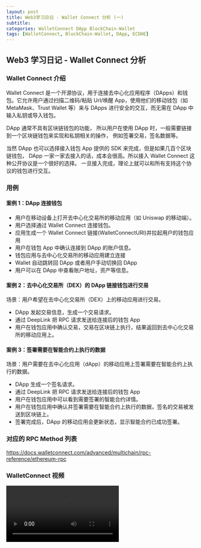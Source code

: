 ```yaml
---
layout: post
title: Web3学习日记 - Wallet Connect 分析 (一)
subtitle:
categories: WalletConnect DApp BlockChain-Wallet
tags: [WalletConnect, BlockChain-Wallet, DApp, ECDHE]
---
```


## Web3 学习日记 - Wallet Connect 分析

### Wallet Connect 介绍

Wallet Connect 是一个开源协议，用于连接去中心化应用程序（DApps）和钱包。它允许用户通过扫描二维码/粘贴 Url/唤醒 App，使用他们的移动钱包（如 MetaMask、Trust Wallet 等）来与 DApps 进行安全的交互，而无需在 DApp 中输入私钥或导入钱包。

DApp 通常不具有区块链钱包的功能， 所以用户在使用 DApp 时，一般需要链接到一个区块链钱包来实现和私钥相关的操作， 例如签署交易，签名数据等。

当然 DApp 也可以选择接入钱包 App 提供的 SDK 来完成，但是如果几百个区块链钱包， DApp 一家一家去接入的话，成本会很高。所以接入 Wallet Connect 这种公开协议是一个很好的选择。 一旦接入完成，理论上就可以和所有支持这个协议的钱包进行交互。

### 用例

#### 案例 1：DApp 连接钱包

- 用户在移动设备上打开去中心化交易所的移动应用（如 Uniswap 的移动端）。
- 用户选择通过 Wallet Connect 连接钱包。
- 应用生成一个 Wallet Connect 链接(WalletConnectURI)并拉起用户的钱包应用
- 用户在钱包 App 中确认连接到 DApp 的账户信息。
- 钱包应用与去中心化交易所的移动应用建立连接
- Wallet 自动跳转回 DApp 或者用户手动切换回 DApp
- 用户可以在 DApp 中查看账户地址，资产等信息。

#### 案例 2：去中心化交易所（DEX）的 DApp 链接钱包进行交易

场景：用户希望在去中心化交易所（DEX）上的移动应用进行交易。

- DApp 发起交易信息，生成一个交易请求。
- 通过 DeepLink 把 RPC 请求发送给连接后的钱包 App
- 用户在钱包应用中确认交易，交易在区块链上执行，结果返回到去中心化交易所的移动应用上。

#### 案例 3：签署需要在智能合约上执行的数据

场景：用户需要在去中心化应用（dApp）的移动应用上签署需要在智能合约上执行的数据。

- DApp 生成一个签名请求。
- 通过 DeepLink 把 RPC 请求发送给连接后的钱包 App
- 用户在钱包应用中可以看到需要签署的智能合约详情。
- 用户在钱包应用中确认并签署需要在智能合约上执行的数据，签名的交易被发送到区块链上。
- 签署完成后，DApp 的移动应用会更新状态，显示智能合约已成功签署。

### 对应的 RPC Method 列表

<https://docs.walletconnect.com/advanced/multichain/rpc-reference/ethereum-rpc>

### WalletConnect 视频

<video controls style="max-width: 100%; height: auto;">
  <source src='{{"/assets/video/2024-06-25/walletconnect.mp4" | absolute_url }}' type="video/mp4">
  您的浏览器不支持 HTML5 视频标签。
</video>
